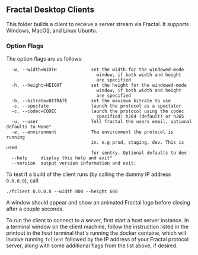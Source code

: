 ## Fractal Desktop Clients

This folder builds a client to receive a server stream via Fractal. It supports Windows, MacOS, and Linux Ubuntu.

### Option Flags

The option flags are as follows:

```
  -w, --width=WIDTH             set the width for the windowed-mode
                                  window, if both width and height
                                  are specified
  -h, --height=HEIGHT           set the height for the windowed-mode
                                  window, if both width and height
                                  are specified
  -b, --bitrate=BITRATE         set the maximum bitrate to use
  -s, --spectate                launch the protocol as a spectator
  -c, --codec=CODEC             launch the protocol using the codec
                                  specified: h264 (default) or h265
  -u, --user                    Tell fractal the users email, optional defaults to None"
  -e, --environment             The environment the protocol is running
                                in. e.g prod, staging, dev. This is used
                                for sentry. Optional defaults to dev
  --help     display this help and exit"
  --version  output version information and exit;
```

To test if a build of the client runs (by calling the dummy IP address `0.0.0.0`), call:

```
./fclient 0.0.0.0 --width 800 --height 600
```

A window should appear and show an animated Fractal logo before closing after a couple seconds.

To run the client to connect to a server, first start a host server instance. In a terminal window on the client machine, follow the instruction listed in the printout in the _host_ terminal that's running the docker containe, which will involve running `fclient` followed by the IP address of your Fractal protocol server, along with some additional flags from the list above, if desired.
